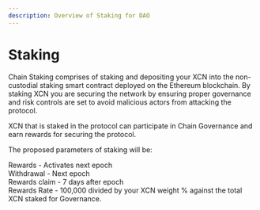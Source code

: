 ```yaml
---
description: Overview of Staking for DAO
---
```


# Staking

Chain Staking comprises of staking and depositing your XCN into the non-custodial staking smart contract deployed on the Ethereum blockchain. By staking XCN you are securing the network by ensuring proper governance and risk controls are set to avoid malicious actors from attacking the protocol.

XCN that is staked in the protocol can participate in Chain Governance and earn rewards for securing the protocol.

The proposed parameters of staking will be:

Rewards - Activates next epoch\
Withdrawal - Next epoch\
Rewards claim - 7 days after epoch\
Rewards Rate - 100,000 divided by your XCN weight % against the total XCN staked for Governance.